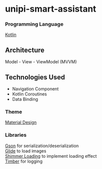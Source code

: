 # unipi-smart-assistant



### Programming Language 

[Kotlin](https://kotlinlang.org/)

## Architecture
Model - View - ViewModel (MVVM)

## Technologies Used
- Navigation Component <br/>
- Kotlin Coroutines <br/>
- Data Binding

### Theme 

[Material Design](https://material.io/)

### Libraries

[Gson](https://github.com/google/gson) for serialization/deserialization</br>
[Glide](https://github.com/bumptech/glide) to load images <br/> 
[Shimmer Loading](https://facebook.github.io/shimmer-android/) to implement loading effect <br/>
[Timber](https://github.com/JakeWharton/timber) for logging
